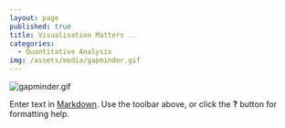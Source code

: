 ```yaml
---
layout: page
published: true
title: Visualisation Matters ..
categories:
  - Quantitative Analysis
img: /assets/media/gapminder.gif
---
```



![gapminder.gif]({{site.baseurl}}/assets/media/gapminder.gif)




Enter text in [Markdown](http://daringfireball.net/projects/markdown/). Use the toolbar above, or click the **?** button for formatting help.
